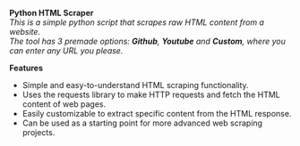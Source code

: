 **Python HTML Scraper** <br />
*This is a simple python script that scrapes raw HTML content from a website. <br />
The tool has 3 premade options: **Github**, **Youtube** and **Custom**, where you can enter any URL you please.* <br />

**Features**
* Simple and easy-to-understand HTML scraping functionality.
* Uses the requests library to make HTTP requests and fetch the HTML content of web pages.
* Easily customizable to extract specific content from the HTML response.
* Can be used as a starting point for more advanced web scraping projects.
